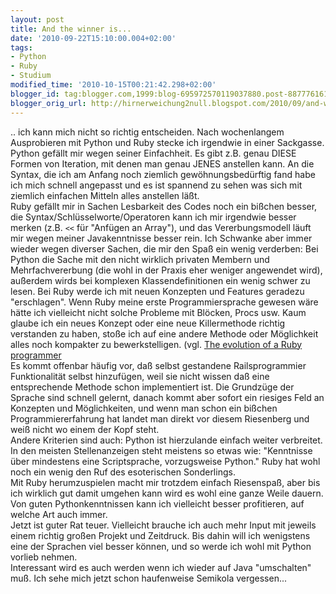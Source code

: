 ```yaml
---
layout: post
title: And the winner is...
date: '2010-09-22T15:10:00.004+02:00'
tags:
- Python
- Ruby
- Studium
modified_time: '2010-10-15T00:21:42.298+02:00'
blogger_id: tag:blogger.com,1999:blog-695972570119037880.post-8877761616605335243
blogger_orig_url: http://hirnerweichung2null.blogspot.com/2010/09/and-winner-is.html
---
```


.. ich kann mich nicht so richtig entscheiden. Nach wochenlangem Ausprobieren mit Python und Ruby stecke ich irgendwie in einer Sackgasse.  
Python gefällt mir wegen seiner Einfachheit. Es gibt z.B. genau DIESE Formen von Iteration, mit denen man genau JENES anstellen kann. An die Syntax, die ich am Anfang noch ziemlich gewöhnungsbedürftig fand habe ich mich schnell angepasst und es ist spannend zu sehen was sich mit ziemlich einfachen Mitteln alles anstellen läßt.  
Ruby gefällt mir in Sachen Lesbarkeit des Codes noch ein bißchen besser, die Syntax/Schlüsselworte/Operatoren kann ich mir irgendwie besser merken (z.B. `<<` für "Anfügen an Array"), und das Vererbungsmodell läuft mir wegen meiner Javakenntnisse besser rein. Ich Schwanke aber immer wieder wegen diverser Sachen, die mir den Spaß ein wenig verderben: Bei Python die Sache mit den nicht wirklich privaten Membern und Mehrfachvererbung (die wohl in der Praxis eher weniger angewendet wird), außerdem wirds bei komplexen Klassendefinitionen ein wenig schwer zu lesen.  Bei Ruby werde ich mit neuen Konzepten und Features geradezu "erschlagen". Wenn Ruby meine erste Programmiersprache gewesen wäre hätte ich vielleicht nicht solche Probleme mit Blöcken, Procs usw. Kaum glaube ich ein neues Konzept oder eine neue Killermethode richtig verstanden zu haben, stoße ich auf eine andere Methode oder Möglichkeit alles noch kompakter zu bewerkstelligen. (vgl. [The evolution of a Ruby programmer](http://www.entish.org/wordpress/?p=707)  
Es kommt offenbar häufig vor, daß selbst gestandene Railsprogrammier Funktionalität selbst hinzufügen, weil sie nicht wissen daß eine entsprechende Methode schon implementiert ist. Die Grundzüge der Sprache sind schnell gelernt, danach kommt aber sofort ein riesiges Feld an Konzepten und Möglichkeiten, und wenn man schon ein bißchen Programmiererfahrung hat landet man direkt vor diesem Riesenberg und weiß nicht wo einem der Kopf steht.  
Andere Kriterien sind auch: Python ist hierzulande einfach weiter verbreitet. In den meisten Stellenanzeigen steht meistens so etwas wie: "Kenntnisse über mindestens eine Scriptsprache, vorzugsweise Python." Ruby hat wohl noch ein wenig den Ruf des esoterischen Sonderlings.  
Mit Ruby herumzuspielen macht mir trotzdem einfach Riesenspaß, aber bis ich wirklich gut damit umgehen kann wird es wohl eine ganze Weile dauern. Von guten Pythonkenntnissen kann ich vielleicht besser profitieren, auf welche Art auch immer.  
Jetzt ist guter Rat teuer. Vielleicht brauche ich auch mehr Input mit jeweils einem richtig großen Projekt und Zeitdruck. Bis dahin will ich wenigstens eine der Sprachen viel besser können, und so werde ich wohl mit Python vorlieb nehmen.  
Interessant wird es auch werden wenn ich wieder auf Java "umschalten" muß. Ich sehe mich jetzt schon haufenweise Semikola vergessen...